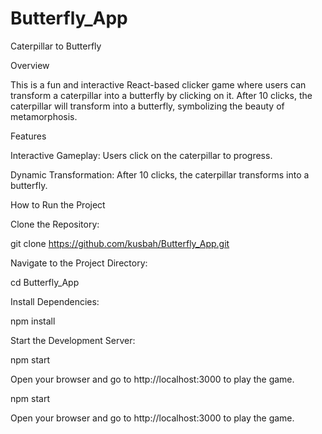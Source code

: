 # Butterfly_App

Caterpillar to Butterfly

Overview

This is a fun and interactive React-based clicker game where users can transform a caterpillar into a butterfly by clicking on it. After 10 clicks, the caterpillar will transform into a butterfly, symbolizing the beauty of metamorphosis.

Features

Interactive Gameplay: Users click on the caterpillar to progress.

Dynamic Transformation: After 10 clicks, the caterpillar transforms into a butterfly.




How to Run the Project

Clone the Repository:

git clone https://github.com/kusbah/Butterfly_App.git

Navigate to the Project Directory:

cd Butterfly_App

Install Dependencies:

npm install

Start the Development Server:

npm start

Open your browser and go to http://localhost:3000 to play the game.


npm start

Open your browser and go to http://localhost:3000 to play the game.
